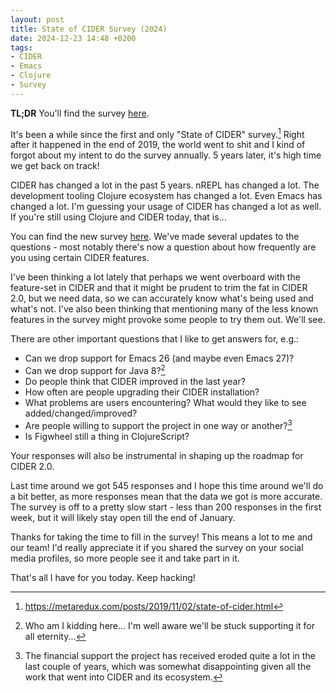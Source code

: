 ```yaml
---
layout: post
title: State of CIDER Survey (2024)
date: 2024-12-23 14:48 +0200
tags:
- CIDER
- Emacs
- Clojure
- Survey
---
```


**TL;DR** You'll find the survey [here](https://forms.gle/H24Z1Yk79mGAnAHn8).

It's been a while since the first and only "State of CIDER" survey.[^1] Right
after it happened in the end of 2019, the world went to shit and I kind of
forgot about my intent to do the survey annually.  5 years later, it's high
time we get back on track!

CIDER has changed a lot in the past 5 years. nREPL has changed a lot. The development tooling Clojure
ecosystem has changed a lot. Even Emacs has changed a lot. I'm guessing your usage of CIDER has changed a lot as well. If you're still
using Clojure and CIDER today, that is...

You can find the new survey [here](https://forms.gle/H24Z1Yk79mGAnAHn8).
We've made several updates to the questions - most notably there's now a question about how frequently are you using certain CIDER features.

I've been thinking a lot lately that perhaps we went overboard with the feature-set in CIDER and that it might be prudent to trim the fat
in CIDER 2.0, but we need data, so we can accurately know what's being used and what's not. I've also been thinking that mentioning many of
the less known features in the survey might provoke some people to try them out. We'll see.

There are other important questions that I like to get answers for, e.g.:

- Can we drop support for Emacs 26 (and maybe even Emacs 27)?
- Can we drop support for Java 8?[^2]
- Do people think that CIDER improved in the last year?
- How often are people upgrading their CIDER installation?
- What problems are users encountering? What would they like to see added/changed/improved?
- Are people willing to support the project in one way or another?[^3]
- Is Figwheel still a thing in ClojureScript?

Your responses will also be instrumental in shaping up the roadmap for CIDER 2.0.

Last time around we got 545 responses and I hope this time around we'll do a bit better, as more responses mean that the data we got
is more accurate. The survey is off to a pretty slow start - less than 200 responses in the first week, but it will likely stay open
till the end of January.

Thanks for taking the time to fill in the survey! This means a lot to me and our
team! I'd really appreciate it if you shared the survey on your social media
profiles, so more people see it and take part in it.

That's all I have for you today. Keep hacking!

[^1]: <https://metaredux.com/posts/2019/11/02/state-of-cider.html>
[^2]: Who am I kidding here... I'm well aware we'll be stuck supporting it for all eternity...
[^3]: The financial support the project has received eroded quite a lot in the last couple of years, which was somewhat disappointing given all the work that went into CIDER and its ecosystem.
